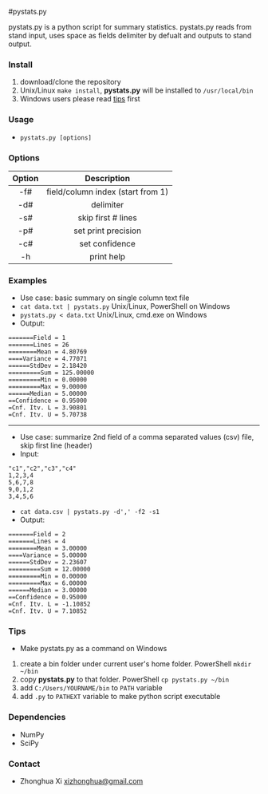 #pystats.py

pystats.py is a python script for summary statistics. pystats.py reads from stand input, uses space as fields delimiter by defualt and outputs to stand output.

### Install
1. download/clone the repository
2. Unix/Linux `make install`, **pystats.py** will be installed to `/usr/local/bin`
3. Windows users please read [tips](#tips) first

### Usage
 * `pystats.py [options]`

### Options
| Option | Description |
|:------:|:-----------:|
| -f#    | field/column index (start from 1) |
| -d#    | delimiter   |
| -s#    | skip first # lines |
| -p#    | set print precision |
| -c#    | set confidence |
| -h     | print help  |



### Examples
 * Use case: basic summary on single column text file
 * `cat data.txt | pystats.py` Unix/Linux, PowerShell on Windows
 * `pystats.py < data.txt` Unix/Linux, cmd.exe on Windows
 * Output:
```
=======Field = 1
=======Lines = 26
========Mean = 4.80769
====Variance = 4.77071
======StdDev = 2.18420
=========Sum = 125.00000
=========Min = 0.00000
=========Max = 9.00000
======Median = 5.00000
==Confidence = 0.95000
=Cnf. Itv. L = 3.90801
=Cnf. Itv. U = 5.70738
```
----
  * Use case: summarize 2nd field of a comma separated values (csv) file, skip first line (header)
  * Input:
```
"c1","c2","c3","c4"
1,2,3,4
5,6,7,8
9,0,1,2
3,4,5,6
```
  * `cat data.csv | pystats.py -d',' -f2 -s1`
  * Output:
```
=======Field = 2
=======Lines = 4
========Mean = 3.00000
====Variance = 5.00000
======StdDev = 2.23607
=========Sum = 12.00000
=========Min = 0.00000
=========Max = 6.00000
======Median = 3.00000
==Confidence = 0.95000
=Cnf. Itv. L = -1.10852
=Cnf. Itv. U = 7.10852
```


### Tips

* Make pystats.py as a command on Windows
 1. create a bin folder under current user's home folder. PowerShell `mkdir ~/bin`
 2. copy **pystats.py** to that folder. PowerShell `cp pystats.py ~/bin`
 3. add `C:/Users/YOURNAME/bin` to `PATH` variable
 4. add `.py` to `PATHEXT` variable to make python script executable


### Dependencies
* NumPy
* SciPy

### Contact
* Zhonghua Xi [xizhonghua@gmail.com](mailto:xizhonghua@gmail.com?subject=pystats)
